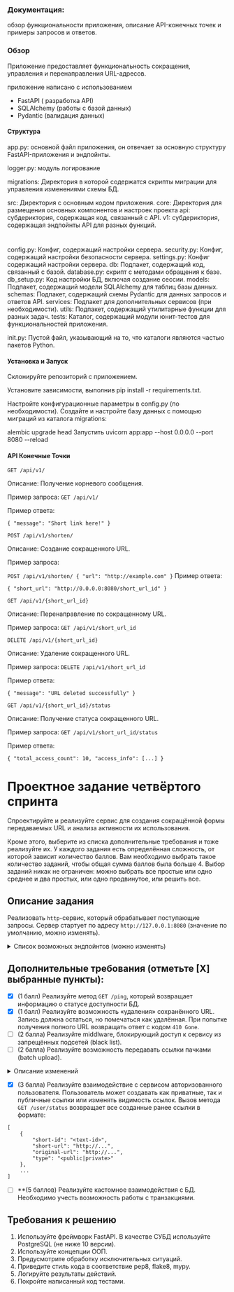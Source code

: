 ### Документация:
обзор функциональности приложения, описание API-конечных точек и примеры запросов и ответов.

### Обзор
Приложение предоставляет функциональность сокращения, управления и перенаправления URL-адресов.

приложение написано с использованием 
- FastAPI ( разработка API)
- SQLAlchemy (работы с базой данных)
- Pydantic (валидация данных)

#### Структура

app.py: основной файл приложения, он отвечает за основную структуру FastAPI-приложения и эндпойнты.

logger.py: модуль логирование

migrations: Директория в которой содержатся скрипты миграции для управления изменениями схемы БД.

src: Директория с основным кодом приложения.
core: Директория для размещения основных компонентов и настроек проекта
api: субдериктория, содержащая код, связанный с API.
v1: субдериктория, содержащая эндпойнты API для разных функций.
#
config.py: Конфиг, содержащий настройки сервера.
security.py: Конфиг, содержащий настройки безопасности сервера.
settings.py: Конфиг содержащий настройки сервера.
db: Подпакет, содержащий код, связанный с базой.
database.py: скрипт с методами обращения к базе.
db_setup.py: Код настройки БД, включая создание сессии.
models: Подпакет, содержащий модели SQLAlchemy для таблиц базы данных.
schemas: Подпакет, содержащий схемы Pydantic для данных запросов и ответов API.
services: Подпакет для дополнительных сервисов (при необходимости).
utils: Подпакет, содержащий утилитарные функции для разных задач.
tests: Каталог, содержащий модули юнит-тестов для функциональностей приложения.

init.py: Пустой файл, указывающий на то, что каталоги являются частью пакетов Python.

#### Установка и Запуск
Склонируйте репозиторий с приложением.

Установите зависимости, выполнив pip install -r requirements.txt.

Настройте конфигурационные параметры в config.py (по необходимости).
Создайте и настройте базу данных с помощью миграций из каталога migrations:

alembic upgrade head
Запустить uvicorn app:app --host 0.0.0.0 --port 8080 --reload

#### API Конечные Точки

`GET /api/v1/`

Описание: Получение корневого сообщения.

Пример запроса: `GET /api/v1/`

Пример ответа:

`{
  "message": "Short link here!"
}`


`POST /api/v1/shorten/`

Описание: Создание сокращенного URL.

Пример запроса:

`POST /api/v1/shorten/
{
  "url": "http://example.com"
}`
Пример ответа:

`{
  "short_url": "http://0.0.0.0:8080/short_url_id"
}`

`GET /api/v1/{short_url_id}`

Описание: Перенаправление по сокращенному URL.

Пример запроса: `GET /api/v1/short_url_id`


`DELETE /api/v1/{short_url_id}`

Описание: Удаление сокращенного URL.

Пример запроса: `DELETE /api/v1/short_url_id`

Пример ответа:

`{
  "message": "URL deleted successfully"
}`


`GET /api/v1/{short_url_id}/status`

Описание: Получение статуса сокращенного URL.

Пример запроса: `GET /api/v1/short_url_id/status`

Пример ответа:

`{
  "total_access_count": 10,
  "access_info": [...]
}`



# Проектное задание четвёртого спринта

Спроектируйте и реализуйте сервис для создания сокращённой формы передаваемых URL и анализа активности их использования.

Кроме этого, выберите из списка дополнительные требования и тоже реализуйте их. У каждого задания есть определённая сложность, от которой зависит количество баллов. Вам необходимо выбрать такое количество заданий, чтобы общая сумма баллов была больше 4. Выбор заданий никак не ограничен: можно выбрать все простые или одно среднее и два простых, или одно продвинутое, или решить все.

## Описание задания

Реализовать `http`-сервис, который обрабатывает поступающие запросы. Сервер стартует по адресу `http://127.0.0.1:8080` (значение по умолчанию, можно изменять).

<details>
<summary> Список возможных эндпойнтов (можно изменять) </summary>

1. Получение сокращённого варианта URL.

```python
POST /
```

Метод принимающий в теле запроса строку URL для сокращения и возвращает ответ с кодом `201`.

2. Возвращает оригинальный URL.

```python
GET /<shorten-url-id>
```

Метод принимает в качестве параметра идентификатор сокращённого URL и возвращает ответ с кодом `307` и оригинальным URL в заголовке `Location`.

3. Вернуть статус использования URL.

```python
GET /<shorten-url-id>/status?[full-info]&[max-result=10]&[offset=0]
```

Метод принимает в качестве параметра идентификатор сокращённого URL и возвращает информацию о количестве переходов,
совершенных по ссылке.

Ответ может содержать как общее количество совершенных переходов, так и дополнительная детальная информация о каждом
переходе (наличие **query**-параметра **full-info** и параметров пагинации):
- дата и время перехода/использования ссылки;
- информация о клиенте, выполнившем запрос;

</details>


## Дополнительные требования (отметьте [Х] выбранные пункты):

- [x] (1 балл) Реализуйте метод `GET /ping`, который возвращает информацию о статусе доступности БД.
- [x] (1 балл) Реализуйте возможность «удаления» сохранённого URL. Запись должна остаться, но помечаться как удалённая. При попытке получения полного URL возвращать ответ с кодом `410 Gone`.
- [ ] (2 балла) Реализуйте middlware, блокирующий доступ к сервису из запрещённых подсетей (black list).
- [ ] (2 балла) Реализуйте возможность передавать ссылки пачками (batch upload).

<details>
<summary> Описание изменений </summary>

- Метод `POST /shorten` принимает в теле запроса список URL в формате:

```python
[
    {
        "original-url": "<URL-for-shorten>"
    },
    ...
]

```
... и возвращает данные в следующем формате:

```python
[
    {
        "short-id": "<shoten-id>",
        "short-url": "http://...",
    },
    ...
]
```
</details>


- [x] (3 балла) Реализуйте взаимодействие с сервисом авторизованного пользователя. Пользователь может создавать как приватные, так и публичные ссылки или изменять видимость ссылок. Вызов метода `GET /user/status` возвращает все созданные ранее ссылки в формате:

```
[
    {
        "short-id": "<text-id>",
        "short-url": "http://...",
        "original-url": "http://...",
        "type": "<public|private>"
    },
    ...
]
```

- [ ] **(5 баллов) Реализуйте кастомное взаимодействия с БД. Необходимо учесть возможность работы с транзакциями.


## Требования к решению

1. Используйте фреймворк FastAPI. В качестве СУБД используйте PostgreSQL (не ниже 10 версии).
2. Используйте концепции ООП.
3. Предусмотрите обработку исключительных ситуаций.
4. Приведите стиль кода в соответствие pep8, flake8, mypy.
5. Логируйте результаты действий.
6. Покройте написанный код тестами.

